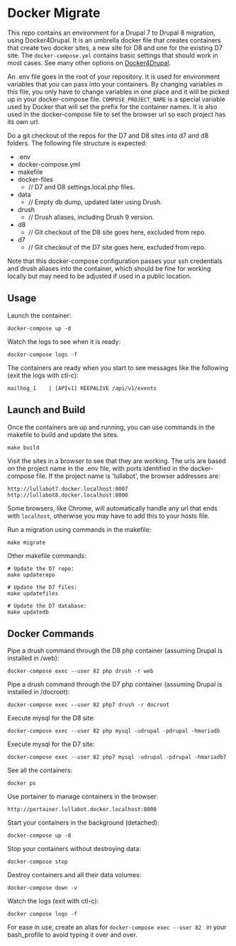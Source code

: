 # Docker Migrate

This repo contains an environment for a Drupal 7 to Drupal 8 migration, using Docker4Drupal. It is an umbrella docker file that creates containers that create two docker sites, a new site for D8 and one for the existing D7 site. The `docker-compose.yml` contains basic settings that should work in most cases. See many other options on [Docker4Drupal](https://github.com/wodby/docker4drupal/blob/master/docker-compose.yml).

An .env file goes in the root of your repository. It is used for environment variables that you can pass into your containers. By changing variables in this file, you only have to change variables in one place and it will be picked up in your docker-compose file. `COMPOSE_PROJECT_NAME` is a special variable used by Docker that will set the prefix for the container names. It is also used in the docker-compose file to set the browser url so each project has its own url.

Do a git checkout of the repos for the D7 and D8 sites into d7 and d8 folders. The following file structure is expected:

- .env
- docker-compose.yml
- makefile
- docker-files
	- // D7 and D8 settings.local.php files.
- data
	- // Empty db dump, updated later using Drush. 
- drush
	- // Drush aliases, including Drush 9 version. 
- d8
	- // Git checkout of the D8 site goes here, excluded from repo.
- d7
	- // Git checkout of the D7 site goes here, excluded from repo.

Note that this docker-compose configuration passes your ssh credentials and drush aliases into the container, which should be fine for working locally but may need to be adjusted if used in a public location.

## Usage

Launch the container:

```
docker-compose up -d
```
Watch the logs to see when it is ready:

```
docker-compose logs -f
```

The containers are ready when you start to see messages like the following (exit the logs with ctl-c):

```
mailhog_1    | [APIv1] KEEPALIVE /api/v1/events
```

## Launch and Build

Once the containers are up and running, you can use commands in the makefile to build and update the sites.

```
make build
```
Visit the sites in a browser to see that they are working. The urls are based on the project name in the .env file, with ports identified in the docker-compose file. If the project name is 'lullabot', the browser addresses are:

```
http://lullabot7.docker.localhost:8007
http://lullabot8.docker.localhost:8000
```
Some browsers, like Chrome, will automatically handle any url that ends with `localhost`, otherwise you may have to add this to your hosts file. 

Run a migration using commands in the makefile:

```
make migrate
```
Other makefile commands:

```
# Update the D7 repo:
make updaterepo

# Update the D7 files:
make updatefiles

# Update the D7 database:
make updatedb
```

## Docker Commands

Pipe a drush command through the D8 php container (assuming Drupal is installed in /web):

```
docker-compose exec --user 82 php drush -r web
```

Pipe a drush command through the D7 php container (assuming Drupal is installed in /docroot):

```
docker-compose exec --user 82 php7 drush -r docroot
```

Execute mysql for the D8 site:

```
docker-compose exec --user 82 php mysql -udrupal -pdrupal -hmariadb
```

Execute mysql for the D7 site:

```
docker-compose exec --user 82 php7 mysql -udrupal -pdrupal -hmariadb7
```

See all the containers:

```
docker ps
```

Use portainer to manage containers in the browser:

```
http://portainer.lullabot.docker.localhost:8000
```

Start your containers in the background (detached):

```
docker-compose up -d
```

Stop your containers without destroying data:

```
docker-compose stop
```

Destroy containers and all their data volumes:

```
docker-compose down -v
```

Watch the logs (exit with ctl-c):

```
docker compose logs -f

```

For ease in use, create an alias for `docker-compose exec --user 82 ` in your bash_profile to avoid typing it over and over.



